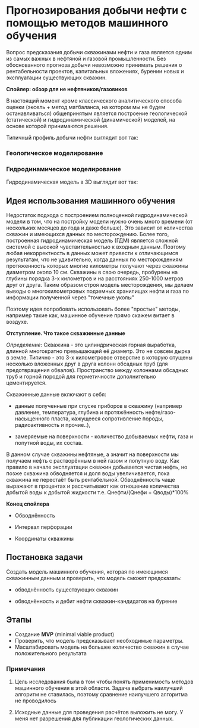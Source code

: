 # Прогнозирования добычи нефти с помощью методов машинного обучения

Вопрос предсказания добычи скважинами нефти и газа  является одним из самых важных  в нефтяной и газовой промышленности. Без обоснованного прогноза добычи невозможно принимать решения о рентабельности проектов, капитальных вложениях, бурении новых и эксплуатации существующих скважин.

**Спойлер: обзор для не нефтяников/газовиков**

В настоящий момент кроме классического аналитического способа оценки  (эксель + метод матбаланса, на котором мы не будем останавливаться) общепринятым является построение геологической (статической) и гидродинамической (динамической) моделей, на основе которой принимаются решения.

Типичный профиль добычи нефти выглядит вот так:

### Геологическое моделирование

### Гидродинамическое моделирование

Гидродинамическая модель в 3D выглядит вот так:

## Идея использования машинного обучения

Недостаток подхода с построением полноценной гидродинамической модели в том, что на постройку модели нужно очень много времени (от нескольких месяцев до года и даже больше). Это зависит от количества скважин и имеющихся данных по месторождению. Более того, построенная гидродинамическая модель (ГДМ) является сложной системой с высокой чувствительностью к входным данным. Поэтому любая некорректность в данных может привести к отличающимся результатам, что не удивительно, когда данных по месторождениям протяженность которых многие километры получают через скважины диаметром около 10 см. Скважины в свою очередь, пробурены на глубины порядка 3-х километров и на расстояниях 250-1000 метров друг от друга. Таким образом строя модель месторождения, мы делаем выводы о многокилометровых подземных хранилищах нефти и газа по информации полученной через "точечные уколы"

Поэтому идея попробовать использовать более "простые" методы, например такие как, машинное обучение прямо скажем витает в воздухе.

**Отступление. Что такое скважинные данные**

*Определение*: Скважина - это цилиндрическая горная выработка, длинной многократно превышающей её диаметр. Это не совсем дырка в земле. Типично - это 3-х километровое отверстие в которую спущены несколько вложенных друг в друга колонн обсадных труб (для предотвращения обвалов). Пространство между колоннами обсадных труб и горной породой для герметичности дополнительно цементируется.

Скважинные данные включают в себя:

* данные полученные при спуске приборов в скважину (например давление, температура, глубина и протяжённость нефте/газо-насыщенного пласта, кажущееся сопротивление породы, радиоактивность и прочие..),

* замеряемые на поверхности - количество добываемых нефти, газа и попутной воды, их состав.


В данном случае скважины нефтяные, а значит на поверхности мы получаем нефть с растворённым в ней газом и попутную воду. Как правило в начале эксплуатации скважин добывается чистая нефть, но позже скважина обводняется и доля воды увеличивается, пока скважина не перестаёт быть рентабельной. Обводнённость чаще выражают в процентах и рассчитывают как отношение количества добытой воды к добытой жидкости т.е. Qнефти/(Qнефи + Qводы)*100%

**Конец спойлера**

- Обводнённость

- Интервал перфорации
- Координаты скважины

## Постановка задачи

Создать модель машинного обучения, которая по имеющимся скважинным данным и проверить, что модель сможет предсказать:

- обводнённость существующих скважин

- обводнённость и дебит нефти скважин-кандидатов на бурение

## Этапы

- Создание **MVP** (minimal viable product)
- Проверить, что модель предсказывает необходимые параметры.
- Масштабировать модель на большее количество скважин в случае положительного результата

### Примечания

1. Цель исследования была в том чтобы понять применимость методов машинного обучения в этой области. Задача выбрать наилучший алгоритм не ставилась, поэтому сравнение наилучшего алгоритма не проводилось

2. Исходные данные для проведения расчётов выложить не могу. У меня нет разрешения для публикации геологических данных.